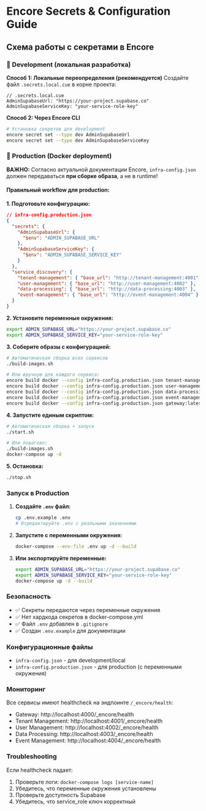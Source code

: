 # Encore Secrets & Configuration Guide

## Схема работы с секретами в Encore

### 🔧 Development (локальная разработка)

**Способ 1: Локальные переопределения (рекомендуется)**
Создайте файл `.secrets.local.cue` в корне проекта:

```cue
// .secrets.local.cue
AdminSupabaseUrl: "https://your-project.supabase.co"
AdminSupabaseServiceKey: "your-service-role-key"
```

**Способ 2: Через Encore CLI**
```bash
# Установка секретов для development
encore secret set --type dev AdminSupabaseUrl
encore secret set --type dev AdminSupabaseServiceKey
```

### 🚀 Production (Docker deployment)

**ВАЖНО:** Согласно актуальной документации Encore, `infra-config.json` должен передаваться **при сборке образа**, а не в runtime!

#### **Правильный workflow для production:**

**1. Подготовьте конфигурацию:**
```json
// infra-config.production.json
{
  "secrets": {
    "AdminSupabaseUrl": {
      "$env": "ADMIN_SUPABASE_URL"
    },
    "AdminSupabaseServiceKey": {
      "$env": "ADMIN_SUPABASE_SERVICE_KEY"
    }
  },
  "service_discovery": {
    "tenant-management": { "base_url": "http://tenant-management:4001" },
    "user-management": { "base_url": "http://user-management:4002" },
    "data-processing": { "base_url": "http://data-processing:4003" },
    "event-management": { "base_url": "http://event-management:4004" }
  }
}
```

**2. Установите переменные окружения:**
```bash
export ADMIN_SUPABASE_URL="https://your-project.supabase.co"
export ADMIN_SUPABASE_SERVICE_KEY="your-service-role-key"
```

**3. Соберите образы с конфигурацией:**
```bash
# Автоматическая сборка всех сервисов
./build-images.sh

# Или вручную для каждого сервиса:
encore build docker --config infra-config.production.json tenant-management:latest
encore build docker --config infra-config.production.json user-management:latest
encore build docker --config infra-config.production.json data-processing:latest
encore build docker --config infra-config.production.json event-management:latest
encore build docker --config infra-config.production.json gateway:latest
```

**4. Запустите единым скриптом:**
```bash
# Автоматическая сборка + запуск
./start.sh

# Или пошагово:
./build-images.sh
docker-compose up -d
```

**5. Остановка:**
```bash
./stop.sh
```

### Запуск в Production

1. **Создайте `.env` файл:**
   ```bash
   cp .env.example .env
   # Отредактируйте .env с реальными значениями
   ```

2. **Запустите с переменными окружения:**
   ```bash
   docker-compose --env-file .env up -d --build
   ```

3. **Или экспортируйте переменные:**
   ```bash
   export ADMIN_SUPABASE_URL="https://your-project.supabase.co"
   export ADMIN_SUPABASE_SERVICE_KEY="your-service-role-key"
   docker-compose up -d --build
   ```

### Безопасность

- ✅ Секреты передаются через переменные окружения
- ✅ Нет хардкода секретов в docker-compose.yml
- ✅ Файл `.env` добавлен в `.gitignore`
- ✅ Создан `.env.example` для документации

### Конфигурационные файлы

- `infra-config.json` - для development/local
- `infra-config.production.json` - для production (с переменными окружения)

### Мониторинг

Все сервисы имеют healthcheck на эндпоинте `/_encore/health`:
- Gateway: http://localhost:4000/_encore/health
- Tenant Management: http://localhost:4001/_encore/health  
- User Management: http://localhost:4002/_encore/health
- Data Processing: http://localhost:4003/_encore/health
- Event Management: http://localhost:4004/_encore/health

### Troubleshooting

Если healthcheck падает:
1. Проверьте логи: `docker-compose logs [service-name]`
2. Убедитесь, что переменные окружения установлены
3. Проверьте доступность Supabase
4. Убедитесь, что service_role ключ корректный
